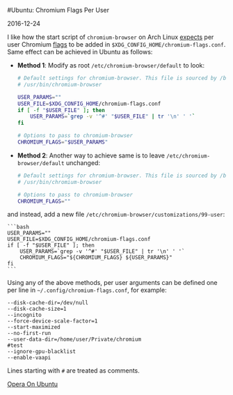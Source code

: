 #Ubuntu: Chromium Flags Per User

2016-12-24

<!--- tags: linux browser -->

I like how the start script of `chromium-browser` on Arch Linux [expects](https://wiki.archlinux.org/index.php/Chromium_tweaks#Making_Flags_Persistent) per user Chromium [flags](http://peter.sh/experiments/chromium-command-line-switches/) to be added in `$XDG_CONFIG_HOME/chromium-flags.conf`. Same effect can be achieved in Ubuntu as follows:

* **Method 1**: Modify as root `/etc/chromium-browser/default` to look:

    ```bash
    # Default settings for chromium-browser. This file is sourced by /bin/sh from
    # /usr/bin/chromium-browser

    USER_PARAMS=""
    USER_FILE=$XDG_CONFIG_HOME/chromium-flags.conf
    if [ -f "$USER_FILE" ]; then
        USER_PARAMS=`grep -v '^#' "$USER_FILE" | tr '\n' ' '`
    fi

    # Options to pass to chromium-browser
    CHROMIUM_FLAGS="$USER_PARAMS"
    ```

* **Method 2**: Another way to achieve same is to leave `/etc/chromium-browser/default` unchanged:

    ```bash
    # Default settings for chromium-browser. This file is sourced by /bin/sh from
    # /usr/bin/chromium-browser

    # Options to pass to chromium-browser
    CHROMIUM_FLAGS=""
    ```

 and instead, add a new file `/etc/chromium-browser/customizations/99-user`:

    ```bash
    USER_PARAMS=""
    USER_FILE=$XDG_CONFIG_HOME/chromium-flags.conf
    if [ -f "$USER_FILE" ]; then
        USER_PARAMS=`grep -v '^#' "$USER_FILE" | tr '\n' ' '`
        CHROMIUM_FLAGS="${CHROMIUM_FLAGS} ${USER_PARAMS}"
    fi
    ```

Using any of the above methods, per user arguments can be defined one per line in `~/.config/chromium-flags.conf`, for example:

```
--disk-cache-dir=/dev/null
--disk-cache-size=1
--incognito
--force-device-scale-factor=1
--start-maximized
--no-first-run
--user-data-dir=/home/user/Private/chromium
#test
--ignore-gpu-blacklist
--enable-vaapi
```

Lines starting with `#` are treated as comments.

<ins class='nfooter'><a rel='next' id='fnext' href='#blog/2016/2016-12-19-Opera-On-Ubuntu.md'>Opera On Ubuntu</a></ins>
